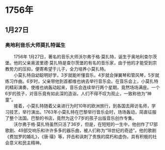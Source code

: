 # 1756年
## 1月27日
### 奥地利音乐大师莫扎特诞生
　　1756年 1月27日，著名的音乐大师沃尔弗于格·莫扎特，诞生于奥地利查尔茨堡。他的父亲奥波里德·莫扎特是查尔茨堡的有名的音乐家，由于他的才能受到宗教势力的压抑，便寄希望于儿子，全力培养小莫扎特。<br>　　小莫扎特自幼聪明好学，3岁就能听懂音乐，4岁就会弹翼琴和管风琴，5岁就练习作曲。6岁时，父亲带他到首都维也纳去举行音乐会。在音乐会上，小莫扎特的精彩演奏，使维也纳轰动起来，音乐会连续举行两个星期，竟然场场满座。一个 6岁的孩子，对音乐竟有如此深的造诣，人们不得不叹为观止，一致称他为“神童”。<br>　　接着，小莫扎特随着父亲进行为时10年的欧洲旅行，到各国去拜访名师，学习技艺，举行演出。1763年小莫扎特在巴黎举行音乐会时，场场轰动，简直征服了整个法国。巴黎的书店，竟然为这个7岁的孩子出版音乐创作专集。<br>　　沃尔弗于格·莫扎特虽然只活了36岁，但是，在短短的一生中，他创作了17部歌剧、49部交响乐和许许多多的器乐曲，被人们称为“18世纪的奇迹”。他的歌剧《费加罗的婚礼》，《唐·璜》等，抨击和讽刺了贵族的腐朽和虚伪，具有积极的社会意义和民主精神。
<comment/>